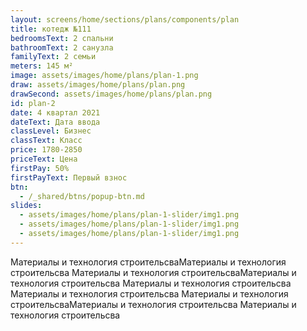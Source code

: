 ```yaml
---
layout: screens/home/sections/plans/components/plan
title: котедж №111
bedroomsText: 2 спальни
bathroomText: 2 санузла
familyText: 2 семьи
meters: 145 м²
image: assets/images/home/plans/plan-1.png
draw: assets/images/home/plans/plan.png
drawSecond: assets/images/home/plans/plan.png
id: plan-2
date: 4 квартал 2021
dateText: Дата ввода
classLevel: Бизнес
classText: Класс
price: 1780-2850
priceText: Цена
firstPay: 50%
firstPayText: Первый взнос
btn:
  - /_shared/btns/popup-btn.md
slides:
  - assets/images/home/plans/plan-1-slider/img1.png
  - assets/images/home/plans/plan-1-slider/img1.png
  - assets/images/home/plans/plan-1-slider/img1.png
---
```


Материалы и технология строительсваМатериалы и технология строительсва Материалы и технология строительсваМатериалы и технология строительсва Материалы и технология строительсва Материалы и технология строительсва Материалы и технология строительсваМатериалы и технология строительсва Материалы и технология строительсва
